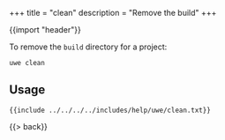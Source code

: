 +++
title = "clean"
description = "Remove the build"
+++

{{import "header"}}

To remove the `build` directory for a project:

```text
uwe clean
```

## Usage

```text
{{include ../../../../includes/help/uwe/clean.txt}}
```

{{> back}}
